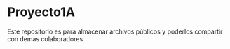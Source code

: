 # Proyecto1A
Este repositorio es para almacenar archivos públicos
y poderlos compartir con demas colaboradores
